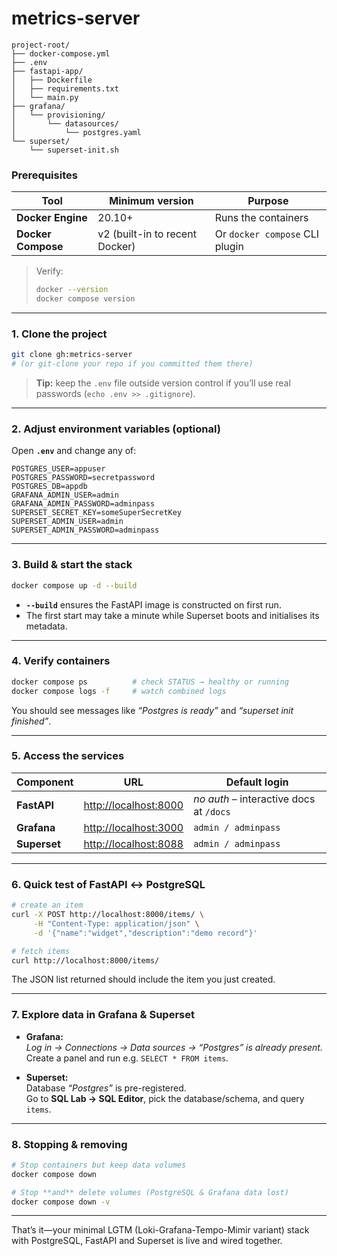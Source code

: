 # metrics-server

```
project-root/
├── docker-compose.yml
├── .env
├── fastapi-app/
│   ├── Dockerfile
│   ├── requirements.txt
│   └── main.py
├── grafana/
│   └── provisioning/
│       └── datasources/
│           └── postgres.yaml
└── superset/
    └── superset-init.sh

```

### Prerequisites
| Tool | Minimum version | Purpose |
|------|-----------------|---------|
| **Docker Engine** | 20.10+ | Runs the containers |
| **Docker Compose** | v2 (built-in to recent Docker) | Or `docker compose` CLI plugin |

> Verify:  
> ```bash
> docker --version
> docker compose version
> ```

---

### 1. Clone the project

```bash
git clone gh:metrics-server
# (or git-clone your repo if you committed them there)
```

> **Tip:** keep the `.env` file outside version control if you’ll use real passwords (`echo .env >> .gitignore`).

---

### 2. Adjust environment variables (optional)

Open **`.env`** and change any of:

```dotenv
POSTGRES_USER=appuser
POSTGRES_PASSWORD=secretpassword
POSTGRES_DB=appdb
GRAFANA_ADMIN_USER=admin
GRAFANA_ADMIN_PASSWORD=adminpass
SUPERSET_SECRET_KEY=someSuperSecretKey
SUPERSET_ADMIN_USER=admin
SUPERSET_ADMIN_PASSWORD=adminpass
```

---

### 3. Build & start the stack

```bash
docker compose up -d --build
```

* **`--build`** ensures the FastAPI image is constructed on first run.  
* The first start may take a minute while Superset boots and initialises its metadata.

---

### 4. Verify containers

```bash
docker compose ps          # check STATUS → healthy or running
docker compose logs -f     # watch combined logs
```

You should see messages like *“Postgres is ready”* and *“superset init finished”*.

---

### 5. Access the services

| Component | URL | Default login |
|-----------|-----|---------------|
| **FastAPI** | <http://localhost:8000> | *no auth* – interactive docs at `/docs` |
| **Grafana** | <http://localhost:3000> | `admin / adminpass` |
| **Superset** | <http://localhost:8088> | `admin / adminpass` |

---

### 6. Quick test of FastAPI ↔ PostgreSQL

```bash
# create an item
curl -X POST http://localhost:8000/items/ \
     -H "Content-Type: application/json" \
     -d '{"name":"widget","description":"demo record"}'

# fetch items
curl http://localhost:8000/items/
```

The JSON list returned should include the item you just created.

---

### 7. Explore data in Grafana & Superset

* **Grafana:**  
  *Log in → Connections → Data sources → “Postgres” is already present.*  
  Create a panel and run e.g. `SELECT * FROM items`.

* **Superset:**  
  Database *“Postgres”* is pre-registered.  
  Go to **SQL Lab → SQL Editor**, pick the database/schema, and query `items`.

---

### 8. Stopping & removing

```bash
# Stop containers but keep data volumes
docker compose down

# Stop **and** delete volumes (PostgreSQL & Grafana data lost)
docker compose down -v
```

---

That’s it—your minimal LGTM (Loki-Grafana-Tempo-Mimir variant) stack with PostgreSQL, FastAPI and Superset is live and wired together.